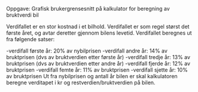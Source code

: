 Oppgave: Grafisk brukergrensesnitt på kalkulator for beregning av bruktverdi bil

Verdifallet er en stor kostnad i et bilhold. Verdifallet er som regel størst det første året, og avtar deretter gjennom bilens levetid. Verdifallet beregnes ut fra følgende satser:

-verdifall første år: 20% av nybilprisen
-verdifall andre år: 14% av bruktprisen (dvs av bruktverdien etter første år)
-verdifall tredje år: 13% av bruktprisen (dvs av bruktverdien etter andre år)
-verdifall fjerde år: 12% av bruktprisen
-verdifall femte år: 11% av bruktprisen
-verdifall sjette år: 10% av bruktprisen
Ut fra nybilprisen og antall år bilen er skal kalkulatoren beregne verditapet i kr og restverdien/bruktverdien på bilen. 
